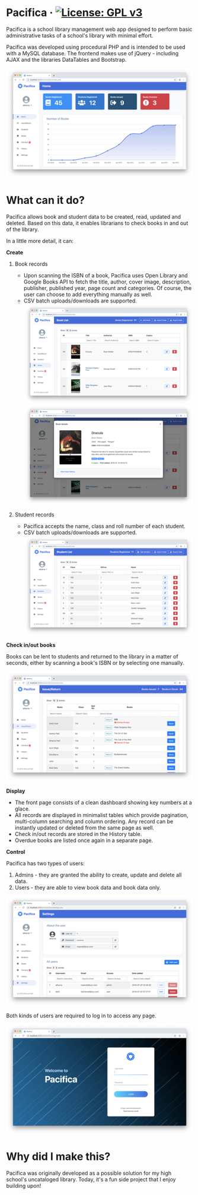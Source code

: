 # Pacifica · [![License: GPL v3](https://img.shields.io/badge/License-GPLv3-blue.svg)](https://www.gnu.org/licenses/gpl-3.0)
Pacifica is a school library management web app designed to perform basic administrative tasks of a school's library with minimal effort.  

Pacifica was developed using procedural PHP and is intended to be used with a MySQL database. The frontend makes use of jQuery - including AJAX and the libraries DataTables and Bootstrap.  

![Front page](demo/home.png)
# What can it do?
Pacifica allows book and student data to be created, read, updated and deleted. Based on this data, it enables librarians to check books in and out of the library.

In a little more detail, it can:

**Create**
1. Book records 
    - Upon scanning the ISBN of a book, Pacifica uses Open Library and Google Books API to fetch the title, author, cover image, description, publisher, published year, page count and categories. Of course, the user can choose to add everything manually as well.
    - CSV batch uploads/downloads are supported.  
![Books](demo/books.png)  
![Book Details](demo/bookdetails.png)

2. Student records 
    - Pacifica accepts the name, class and roll number of each student.
    - CSV batch uploads/downloads are supported.  
![Students](demo/students.png)
  
**Check in/out books** 

Books can be lent to students and returned to the library in a matter of seconds, either by scanning a book's ISBN or by selecting one manually.  

![Check in/out](demo/checkinout.png)

**Display**
- The front page consists of a clean dashboard showing key numbers at a glace.
- All records are displayed in minimalist tables which provide pagination, multi-column searching and column ordering. Any record can be instantly updated or deleted from the same page as well.
- Check in/out records are stored in the History table.
- Overdue books are listed once again in a separate page.

**Control**  

Pacifica has two types of users:
1. Admins - they are granted the ability to create, update and delete all data.
2. Users - they are able to view book data and book data only.   

![Settings](demo/settings.png)

Both kinds of users are required to log in to access any page.  

![Sign in](demo/login.png)

# Why did I make this?  
Pacifica was originally developed as a possible solution for my high school's uncataloged library. Today, it's a fun side project that I enjoy building upon!

